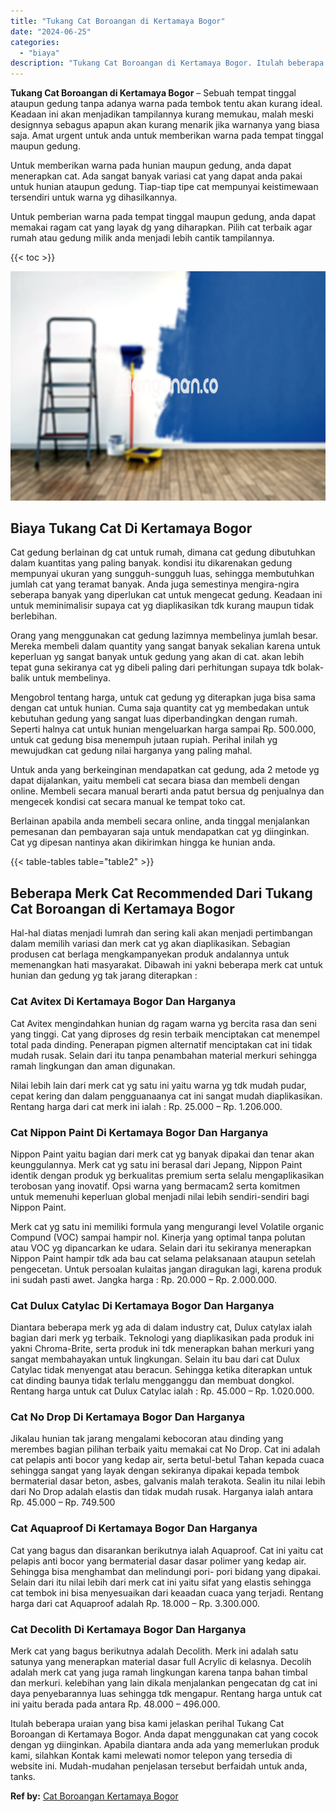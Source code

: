 ```yaml
---
title: "Tukang Cat Boroangan di Kertamaya Bogor"
date: "2024-06-25"
categories: 
  - "biaya"
description: "Tukang Cat Boroangan di Kertamaya Bogor. Itulah beberapa uraian yang bisa kami jelaskan perihal Tukang Cat Boroangan di Kertamaya Bogor. Anda dapat menggunak..."
---
```


**Tukang Cat Boroangan di Kertamaya Bogor** – Sebuah tempat tinggal ataupun gedung tanpa adanya warna pada tembok tentu akan kurang ideal. Keadaan ini akan menjadikan tampilannya kurang memukau, malah meski designnya sebagus apapun akan kurang menarik jika warnanya yang biasa saja. Amat urgent untuk anda untuk memberikan warna pada tempat tinggal maupun gedung.

Untuk memberikan warna pada hunian maupun gedung, anda dapat menerapkan cat. Ada sangat banyak variasi cat yang dapat anda pakai untuk hunian ataupun gedung. Tiap-tiap tipe cat mempunyai keistimewaan tersendiri untuk warna yg dihasilkannya.

Untuk pemberian warna pada tempat tinggal maupun gedung, anda dapat memakai ragam cat yang layak dg yang diharapkan. Pilih cat terbaik agar rumah atau gedung milik anda menjadi lebih cantik tampilannya.

{{< toc >}}

![Tukang Cat Boroangan di Kertamaya Bogor](/images/jasa-cat-murah11.png)

## Biaya Tukang Cat Di Kertamaya Bogor

Cat gedung berlainan dg cat untuk rumah, dimana cat gedung dibutuhkan dalam kuantitas yang paling banyak. kondisi itu dikarenakan gedung mempunyai ukuran yang sungguh-sungguh luas, sehingga membutuhkan jumlah cat yang teramat banyak. Anda juga semestinya mengira-ngira seberapa banyak yang diperlukan cat untuk mengecat gedung. Keadaan ini untuk meminimalisir supaya cat yg diaplikasikan tdk kurang maupun tidak berlebihan.

Orang yang menggunakan cat gedung lazimnya membelinya jumlah besar. Mereka membeli dalam quantity yang sangat banyak sekalian karena untuk keperluan yg sangat banyak untuk gedung yang akan di cat. akan lebih tepat guna sekiranya cat yg dibeli paling dari perhitungan supaya tdk bolak-balik untuk membelinya.

Mengobrol tentang harga, untuk cat gedung yg diterapkan juga bisa sama dengan cat untuk hunian. Cuma saja quantity cat yg membedakan untuk kebutuhan gedung yang sangat luas diperbandingkan dengan rumah. Seperti halnya cat untuk hunian mengeluarkan harga sampai Rp. 500.000, untuk cat gedung bisa menempuh jutaan rupiah. Perihal inilah yg mewujudkan cat gedung nilai harganya yang paling mahal.

Untuk anda yang berkeinginan mendapatkan cat gedung, ada 2 metode yg dapat dijalankan, yaitu membeli cat secara biasa dan membeli dengan online. Membeli secara manual berarti anda patut bersua dg penjualnya dan mengecek kondisi cat secara manual ke tempat toko cat.

Berlainan apabila anda membeli secara online, anda tinggal menjalankan pemesanan dan pembayaran saja untuk mendapatkan cat yg diinginkan. Cat yg dipesan nantinya akan dikirimkan hingga ke hunian anda.

{{< table-tables table="table2" >}}

## Beberapa Merk Cat Recommended Dari Tukang Cat Boroangan di Kertamaya Bogor

Hal-hal diatas menjadi lumrah dan sering kali akan menjadi pertimbangan dalam memilih variasi dan merk cat yg akan diaplikasikan. Sebagian produsen cat berlaga mengkampanyekan produk andalannya untuk memenangkan hati masyarakat. Dibawah ini yakni beberapa merk cat untuk hunian dan gedung yg tak jarang diterapkan :

### Cat Avitex Di Kertamaya Bogor Dan Harganya

Cat Avitex mengindahkan hunian dg ragam warna yg bercita rasa dan seni yang tinggi. Cat yang diproses dg resin terbaik menciptakan cat menempel total pada dinding. Penerapan pigmen alternatif menciptakan cat ini tidak mudah rusak. Selain dari itu tanpa penambahan material merkuri sehingga ramah lingkungan dan aman digunakan.

Nilai lebih lain dari merk cat yg satu ini yaitu warna yg tdk mudah pudar, cepat kering dan dalam pengguanaanya cat ini sangat mudah diaplikasikan. Rentang harga dari cat merk ini ialah : Rp. 25.000 – Rp. 1.206.000.

### Cat Nippon Paint Di Kertamaya Bogor Dan Harganya

Nippon Paint yaitu bagian dari merk cat yg banyak dipakai dan tenar akan keunggulannya. Merk cat yg satu ini berasal dari Jepang, Nippon Paint identik dengan produk yg berkualitas premium serta selalu mengaplikasikan terobosan yang inovatif. Opsi warna yang bermacam2 serta komitmen untuk memenuhi keperluan global menjadi nilai lebih sendiri-sendiri bagi Nippon Paint.

Merk cat yg satu ini memiliki formula yang mengurangi level Volatile organic Compund (VOC) sampai hampir nol. Kinerja yang optimal tanpa polutan atau VOC yg dipancarkan ke udara. Selain dari itu sekiranya menerapkan Nippon Paint hampir tdk ada bau cat selama pelaksanaan ataupun setelah pengecetan. Untuk persoalan kulaitas jangan diragukan lagi, karena produk ini sudah pasti awet. Jangka harga : Rp. 20.000 – Rp. 2.000.000.

### Cat Dulux Catylac Di Kertamaya Bogor Dan Harganya

Diantara beberapa merk yg ada di dalam industry cat, Dulux catylax ialah bagian dari merk yg terbaik. Teknologi yang diaplikasikan pada produk ini yakni Chroma-Brite, serta produk ini tdk menerapkan bahan merkuri yang sangat membahayakan untuk lingkungan. Selain itu bau dari cat Dulux Catylac tidak menyengat atau beracun. Sehingga ketika diterapkan untuk cat dinding baunya tidak terlalu mengganggu dan membuat dongkol. Rentang harga untuk cat Dulux Catylac ialah : Rp. 45.000 – Rp. 1.020.000.

### Cat No Drop Di Kertamaya Bogor Dan Harganya

Jikalau hunian tak jarang mengalami kebocoran atau dinding yang merembes bagian pilihan terbaik yaitu memakai cat No Drop. Cat ini adalah cat pelapis anti bocor yang kedap air, serta betul-betul Tahan kepada cuaca sehingga sangat yang layak dengan sekiranya dipakai kepada tembok bermaterial dasar beton, asbes, galvanis malah terakota. Sealin itu nilai lebih dari No Drop adalah elastis dan tidak mudah rusak. Harganya ialah antara Rp. 45.000 – Rp. 749.500

### Cat Aquaproof Di Kertamaya Bogor Dan Harganya

Cat yang bagus dan disarankan berikutnya ialah Aquaproof. Cat ini yaitu cat pelapis anti bocor yang bermaterial dasar dasar polimer yang kedap air. Sehingga bisa menghambat dan melindungi pori- pori bidang yang dipakai. Selain dari itu nilai lebih dari merk cat ini yaitu sifat yang elastis sehingga cat tembok ini bisa menyesuaikan dari keaadan cuaca yang terjadi. Rentang harga dari cat Aquaproof adalah Rp. 18.000 – Rp. 3.300.000.

### Cat Decolith Di Kertamaya Bogor Dan Harganya

Merk cat yang bagus berikutnya adalah Decolith. Merk ini adalah satu satunya yang menerapkan material dasar full Acrylic di kelasnya. Decolih adalah merk cat yang juga ramah lingkungan karena tanpa bahan timbal dan merkuri. kelebihan yang lain dikala menjalankan pengecatan dg cat ini daya penyebarannya luas sehingga tdk mengapur. Rentang harga untuk cat ini yaitu berada pada antara Rp. 48.000 – 496.000.

Itulah beberapa uraian yang bisa kami jelaskan perihal Tukang Cat Boroangan di Kertamaya Bogor. Anda dapat menggunakan cat yang cocok dengan yg diinginkan. Apabila diantara anda ada yang memerlukan produk kami, silahkan Kontak kami melewati nomor telepon yang tersedia di website ini. Mudah-mudahan penjelasan tersebut berfaidah untuk anda, tanks.

**Ref by:** [Cat Boroangan Kertamaya Bogor](https://id.wikipedia.org/wiki/Cat)
